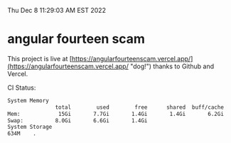 Thu Dec  8 11:29:03 AM EST 2022

# angular fourteen scam


This project is live at [https://angularfourteenscam.vercel.app/](https://angularfourteenscam.vercel.app/ "dog!") thanks to Github and Vercel.

CI Status: 

```bash
System Memory
               total        used        free      shared  buff/cache   available
Mem:            15Gi       7.7Gi       1.4Gi       1.4Gi       6.2Gi       5.8Gi
Swap:          8.0Gi       6.6Gi       1.4Gi
System Storage
634M	.
```
```bash
